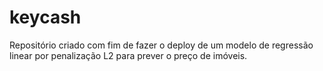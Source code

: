 # keycash

Repositório criado com fim de fazer o deploy de um modelo de regressão linear por penalização L2 para prever o preço de imóveis.
